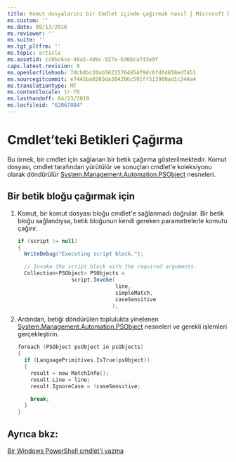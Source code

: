 ```yaml
---
title: Komut dosyalarını bir Cmdlet içinde çağırmak nasıl | Microsoft Docs
ms.custom: ''
ms.date: 09/13/2016
ms.reviewer: ''
ms.suite: ''
ms.tgt_pltfrm: ''
ms.topic: article
ms.assetid: cc0bc6ce-48a5-4d9c-927e-636bca743e9f
caps.latest.revision: 9
ms.openlocfilehash: 7dcb8bc20ab56225764854f9dc6fdfd858ed7451
ms.sourcegitcommit: e7445ba8203da304286c591ff513900ad1c244a4
ms.translationtype: MT
ms.contentlocale: tr-TR
ms.lasthandoff: 04/23/2019
ms.locfileid: "62067884"
---
```

# <a name="how-to-invoke-scripts-within-a-cmdlet"></a>Cmdlet’teki Betikleri Çağırma

Bu örnek, bir cmdlet için sağlanan bir betik çağırma gösterilmektedir. Komut dosyası, cmdlet tarafından yürütülür ve sonuçları cmdlet'e koleksiyonu olarak döndürülür [System.Management.Automation.PSObject](/dotnet/api/System.Management.Automation.PSObject) nesneleri.

## <a name="to-invoke-a-script-block"></a>Bir betik bloğu çağırmak için

1. Komut, bir komut dosyası bloğu cmdlet'e sağlanmadı doğrular. Bir betik bloğu sağlandıysa, betik bloğunun kendi gereken parametrelerle komutu çağırır.

    ```csharp
    if (script != null)
    {
      WriteDebug("Executing script block.");

      // Invoke the script block with the required arguments.
      Collection<PSObject> PSObjects =
                     script.Invoke(
                                   line,
                                   simpleMatch,
                                   caseSensitive
                                  );
    ```

2. Ardından, betiği döndürülen toplulukta yinelenen [System.Management.Automation.PSObject](/dotnet/api/System.Management.Automation.PSObject) nesneleri ve gerekli işlemleri gerçekleştirin.

    ```c
    foreach (PSObject psObject in psObjects)
    {
      if (LanguagePrimitives.IsTrue(psObject))
      {
        result = new MatchInfo();
        result.Line = line;
        result.IgnoreCase = !caseSensitive;

        break;
      }
    }

    ```

## <a name="see-also"></a>Ayrıca bkz:

[Bir Windows PowerShell cmdlet'i yazma](./writing-a-windows-powershell-cmdlet.md)

